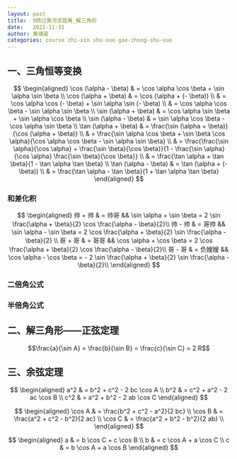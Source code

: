 ```yaml
---
layout: post
title:  9跨过黄河求距离_解三角形
date:   2022-11-31
author: 黄靖旻
categories: course zhi-xin shu-xue gao-zhong-shu-xue
---
```


## 一、三角恒等变换

$$
\begin{aligned}
    \cos (\alpha - \beta) & = \cos \alpha \cos \beta + \sin \alpha \sin \beta \\
    \cos (\alpha + \beta) & = \cos (\alpha + (- \beta)) \\
    & = \cos \alpha \cos (- \beta) + \sin \alpha \sin (- \beta) \\
    & = \cos \alpha \cos \beta - \sin \alpha \sin \beta \\
    \sin (\alpha + \beta) & = \cos \alpha \sin \beta + \sin \alpha \cos \beta \\
    \sin (\alpha - \beta) & = \sin \alpha \cos \beta - \cos \alpha \sin \beta \\
    \tan (\alpha + \beta) & = \frac{\sin (\alpha + \beta)}{\cos (\alpha + \beta)} \\
    & = \frac{\sin \alpha \cos \beta + \sin \beta \cos \alpha}{\cos \alpha \cos \beta - \sin \alpha \sin \beta} \\
    & = \frac{\frac{\sin \alpha}{\cos \alpha} + \frac{\sin \beta}{\cos \beta}}{1 - \frac{\sin \alpha}{\cos \alpha} \frac{\sin \beta}{\cos \beta}} \\
    & = \frac{\tan \alpha + \tan \beta}{1 - \tan \alpha \tan \beta} \\
    \tan (\alpha - \beta) & = \tan (\alpha + (- \beta)) \\
    & = \frac{\tan \alpha - \tan \beta}{1 + \tan \alpha \tan \beta}
\end{aligned}
$$

### 和差化积

$$
\begin{aligned}
    帅 + 帅 & = 帅哥 && \sin \alpha + \sin \beta = 2 \sin \frac{\alpha + \beta}{2} \cos \frac{\alpha - \beta}{2}\\
    帅 - 帅 & = 哥帅 && \sin \alpha - \sin \beta = 2 \cos \frac{\alpha + \beta}{2} \sin \frac{\alpha - \beta}{2} \\
    哥 + 哥 & = 哥哥 && \cos \alpha + \cos \beta = 2 \cos \frac{\alpha + \beta}{2} \cos \frac{\alpha - \beta}{2}\\
    哥 - 哥 & = 负嫂嫂 && \cos \alpha - \cos \beta = - 2 \sin \frac{\alpha + \beta}{2} \sin \frac{\alpha - \beta}{2}\\ 
\end{aligned}
$$

### 二倍角公式

### 半倍角公式

## 二、解三角形——正弦定理

$$\frac{a}{\sin A} = \frac{b}{\sin B} = \frac{c}{\sin C} = 2 R$$

## 三、余弦定理

$$
\begin{aligned}
    a^2 & = b^2 + c^2 - 2 bc \cos A \\
    b^2 & = c^2 + a^2 - 2 ac \cos B \\
    c^2 & = a^2 + b^2 - 2 ab \cos C
\end{aligned}
$$

$$
\begin{aligned}
    \cos A & = \frac{b^2 + c^2 - a^2}{2 bc} \\
    \cos B & = \frac{a^2 + c^2 - b^2}{2 ac} \\
    \cos C & = \frac{a^2 + b^2 - b^2}{2 ab} \\
\end{aligned}
$$

$$
\begin{aligned}
    a & = b \cos C + c \cos B \\
    b & = c \cos A + a \cos C \\
    c & = b \cos A + a \cos B
\end{aligned}
$$